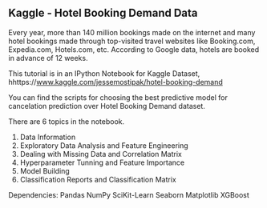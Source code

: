 ## Kaggle - Hotel Booking Demand Data

Every year, more than 140 million bookings made on the internet and many hotel bookings made through top-visited travel websites like Booking.com, Expedia.com, Hotels.com, etc. According to Google data, hotels are booked in advance of 12 weeks.

This tutorial is in an IPython Notebook for Kaggle Dataset, hhttps://www.kaggle.com/jessemostipak/hotel-booking-demand

You can find the scripts for choosing the best predictive model for cancelation prediction over Hotel Booking Demand dataset.

There are 6 topics in the notebook.

1. Data Information
2. Exploratory Data Analysis and Feature Engineering
3. Dealing with Missing Data and Correlation Matrix
4. Hyperparameter Tunning and Feature Importance
5. Model Building
6. Classification Reports and Classification Matrix

Dependencies:
Pandas
NumPy
SciKit-Learn
Seaborn
Matplotlib
XGBoost
